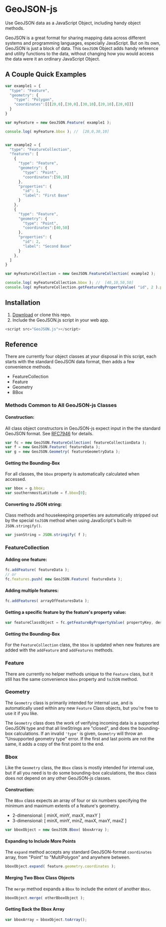 # GeoJSON-js

Use GeoJSON data as a JavaScript Object, including handy object methods.

GeoJSON is a great format for sharing mapping data across different systems and
programming languages, especially JavaScript. But on its own, GeoJSON is just a
block of data. This `GeoJSON` Object adds handy reference and utility functions
to the data, without changing how you would access the data were it an ordinary
JavaScript Object.

## A Couple Quick Examples

```js
var example1 = {
  "type": "Feature",
  "geometry": {
    "type": "Polygon",
    "coordinates":[[[20,0],[30,0],[30,10],[20,10],[20,0]]]
  }
}

var myFeature = new GeoJSON.Feature( example1 );

console.log( myFeature.bbox ); //  [20,0,30,10]


var example2 = {
  "type": "FeatureCollection",
  "features": [
    {
      "type": "Feature",
      "geometry": {
        "type": "Point",
        "coordinates":[50,10]
      },
      "properties": {
        "id": 1,
        "label": "First Base"
      }
    },
    {
      "type": "Feature",
      "geometry": {
        "type": "Point",
        "coordinates":[40,50]
      },
      "properties": {
        "id": 2,
        "label": "Second Base"
      }
    },
  ]
}

var myFeatureCollection = new GeoJSON.FeatureCollection( example2 );

console.log( myFeatureCollection.bbox ); //  [40,10,50,50]
console.log( myFeatureCollection.getFeatureByPropertyValue( "id", 2 ).properties.label ); //  "Second Base"
```

## Installation

1. [Download](https://github.com/lacockj/GeoJSON-js/archive/master.zip) or clone this repo.
2. Include the GeoJSON.js script in your web app.

```js
<script src="GeoJSON.js"></script>
```

## Reference

There are currently four object classes at your disposal in this script, each
starts with the standard GeoJSON data format, then adds a few convenience methods.

- FeatureCollection
- Feature
- Geometry
- BBox

### Methods Common to All GeoJSON-js Classes

#### Construction:

All class object constructors in GeoJSON-js expect input in the the standard
GeoJSON format. See [RFC7946](https://tools.ietf.org/html/rfc7946) for details.

```js
var fc = new GeoJSON.FeatureCollection( featureCollectionData );
var f = new GeoJSON.Feature( featureData );
var g = new GeoJSON.Geometry( featureGeometryData );

```

#### Getting the Bounding-Box

For all classes, the `bbox` property is automatically calculated when accessed.

```js
var bbox = g.bbox;
var southernmostLatitude = f.bbox[0];
```

#### Converting to JSON string:

Class methods and housekeeping properties are automatically stripped out by the
special `toJSON` method when using JavaScript's built-in `JSON.stringify()`.

```js
var jsonString = JSON.stringify( f );
```

### FeatureCollection

#### Adding one feature:

```js
fc.addFeature( featureData );
// or
fc.features.push( new GeoJSON.Feature( featureData );
```

#### Adding multiple features:

```js
fc.addFeatures( arrayOfFeaturesData );
```

#### Getting a specific feature by the feature's property value:

```js
var featureClassObject = fc.getFeatureByPropertyValue( propertyKey, desiredValue );
```

#### Getting the Bounding-Box

For the `FeatureCollection` class, the `bbox` is updated when new features are
added with the `addFeature` and `addFeatures` methods.

### Feature

There are currently no helper methods unique to the `Feature` class, but it
still has the same convenience `bbox` property and `toJSON` method.

### Geometry

The `Geometry` class is primarily intended for internal use, and is automatically used
within any new `Feature` Class objects, but you're free to use it if you like.

The `Geometry` class does the work of verifying incoming data is a supported
GeoJSON type and that all lineStrings are "closed", and does the bounding-box
calculations. If an invalid `'type'` is given, `Geometry` will throw an
"Unsupported geometry type" error. If the first and last points are not the
same, it adds a copy of the first point to the end.

### Bbox

Like the `Geometry` class, the `Bbox` class is mostly intended for internal use,
but if all you need is to do some bounding-box calculations, the `Bbox` class
does not depend on any other GeoJSON-js classes.

#### Construction:

The `BBox` class expects an array of four or six numbers specifying the minimum
and maximum extents of a feature's geometry.
- 2-dimensional: [ minX, minY, maxX, maxY ]
- 3-dimensional: [ minX, minY, minZ, maxX, maxY, maxZ ]

```js
var bboxObject = new GeoJSON.Bbox( bboxArray );
```

#### Expanding to Include More Points

The `expand` method accepts any standard GeoJSON-format `coordinates` array,
from "Point" to "MultiPolygon" and anywhere between.

```js
bboxObject.expand( feature.geometry.coordinates );
```

#### Merging Two Bbox Class Objects

The `merge` method expands a `Bbox` to include the extent of another `Bbox`.

```js
bboxObject.merge( otherBboxObject );
```

#### Getting Back the Bbox Array

```js
var bboxArray = bboxObject.toArray();
```
